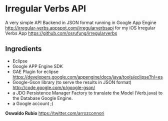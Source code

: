 # Irregular Verbs API
A very simple API Backend in JSON format running in Google App Engine <http://irregular-verbs.appspot.com/irregularverbsapi> for my iOS Irregular Verbs App <https://github.com/osrufung/irregularverbs>  

## Ingredients

* Eclipse
* Google APP Engine SDK
* GAE Plugin for eclipse <https://developers.google.com/appengine/docs/java/tools/eclipse?hl=es>
* Google-Gson library (to serve the results in JSON format) <http://code.google.com/p/google-gson/>
* a JDO Persistence Manager Factory to translate the Model (Verb.java) to the Database Google Engine.
* a Google account ;)

**Oswaldo Rubio** <https://twitter.com/arrozconnori>